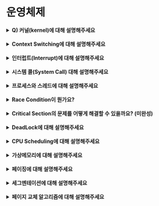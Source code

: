 # 운영체제

<details>
    <summary><strong> Q) 커널(kernel)에 대해 설명해주세요</strong></summary></br>

응용 프로그램과 하드웨어 사이에서 인터페이스를 제공하여 응용프로그램이 하드웨어 자원을 사용 할 수 있도록 하는 것. 예를 들어 입출력이나 응용 프로그램의 시스템 콜을 하드웨어가 처리할 수 있도록 하는것 등  

</details></br>

<details>
    <summary><strong> Context Switching에 대해 설명해주세요 </strong></summary></br>

CPU가 어떤 프로세스를 실행시키고 있는 도중 인터럽트의 요청에 의해 다음 우선 순위의 프로세스가 실행되어야 할때, 프로세스의 상태, PC값, 레지스터 값 등을 PCB에 저장 후 다음 프로세스를 실행시키도록 교체하는 작업을 말합니다.  

</details></br>

<details>
    <summary><strong> 인터럽트(Interrupt)에 대해 설명해주세요 </strong></summary></br>

CPU가 프로그램을 실행하고 있을때 예외 상황이 발생하여 처리가 필요한 경우 CPU에게 알리고 예외 상황을 처리할 수 있도록 하는 것  

</details></br>

<details>
    <summary><strong> 시스템 콜(System Call) 대해 설명해주세요 </strong></summary></br>

OS의 커널이 제공하는 서비스에 대해 응용 프로그램이 사용하게 해달라고 요청하는 것  

</details></br>

<details>
    <summary><strong> 프로세스와 스레드에 대해 설명해주세요 </strong></summary></br>

프로세스는 메모리에 적재되어 CPU에의해 실행되고 있는 프로그램입니다. 독립된 메모리 공간 / 인터럽트 발생시 컨텍스트 스위칭  

스레드는 프로세스안에서의 실행 흐름입니다. 스택을 제외하고 공유되는 메모리 / but critical section 문제

</details></br>

<details>
    <summary><strong> Race Condition이 뭔가요? </strong></summary></br>

공유 자원에 대해 여러 프로세스가 동시에 접근할때 결과값에 영향을 줄 수 있는 상태를 말한다.  

</details></br>

<details>
    <summary><strong> Critical Section의 문제를 어떻게 해결할 수 있을까요? (미완성) </strong></summary></br>

스핀락, 뮤텍스, 세마포어, 모니터  

스핀락은   

뮤텍스는 임계영역에 들어갈때 락을 걸어 다른 프로세스가 접근하지 못하도록 하고, 나올때 언락을 하여 다른 프로세스의 접근을 허용하는 방식입니다.  

세마포어는 크게 카운팅 세마포어와 바이너리 세마포어가 있는데 카운팅 세마포어의 경우 설정한 카운트 만큼 쓰레드를 허용하고 그 이상이 접근할 시 락을 거는 방식이고, 바이너리 세마포어는 카운트가 1로, 뮤텍스의 락 & 언락 방식과 비슷하게 사용되는 방식이다.  

모니터란 하나의 프로그램으로 각각의 프로세스가 자원을 사용하는것을 제어하는 역할을 해준다. 모니터의 경계면에서 뮤텍스와 같은 락 & 언락 방식을 사용한 상호배제가 일어난다.  

</details></br>

<details>
    <summary><strong> DeadLock에 대해 설명해주세요 </strong></summary></br>

두개 이상의 작업이 서로 상대의 작업이 끝나기만을 기다리다 아무것도 하지 못하는 상태  

발생조건의 4가지 : 상호 배제 / 비선점 / 점유 대기 / 순환 대기  

DeadLock 예방 : 발생조건의 4가지중 하나를 해결해준다. 오버헤드가 굉장히 큼  

DeadLock 회피 : 자원할당 그래프 알고리즘 / 은행원 알고리즘  

식사하는 철학자 문제  

</details></br>
  
<details>
    <summary><strong> CPU Scheduling에 대해 설명해주세요 </strong></summary></br>


CPU 스케줄링이란 우선순위가 높은 작업을 먼저 처리하는 등 CPU를 효율적으로 처리하기 위해 프로세스를 배정하는것을 말한다.  

CPU 스케줄링은 보통 입출력이 발생했을 때나 더 높은 우선순위의 프로세스가 나타났을때 등 실행이 된다.  

선점과 비선점으로 나뉨 비선점형 스케줄링에는 FCFS, SJF 등이 있고 선점형 스케줄링에는 RR, MQ, MFQ등이 있습니다.  

</details></br>  

<details>
    <summary><strong> 가상메모리에 대해 설명해주세요 </strong></summary></br>

실행중인 프로세스가 가상의 공간을 참조하여 마치 커다란 물리 메모리를 갖고 있는 것처럼 사용할 수 있도록 하는 것, 즉 주기억장치의 메모리가 부족하기때문에, 보조기억장치의 메모리를 마치 주기억 장치처럼 사용하는 것을 말한다.  

</details></br>

<details>
    <summary><strong> 페이징에 대해 설명해주세요 </strong></summary></br>

페이징이란 가상 메모리를 같은 크기의 블록으로 나눈 것을 페이지, 물리 메모리를 페이지와 같은 크기로 나눈 것을 프레임이라고 할때, 사용하지 않는 프레임을 페이지에 옮기고 필요한 메모리를 페이지 단위로 프레임에 옮기는 기법이다.  

페이지 매핑 테이블을 이용해 올바른 위치를 찾아 넣는다. 이를 통해 연속적이지 않은 메모리를 연속적인것처럼 사용할 수 있게되고, 외부 단편화를 해결할 수 있다.  

내부 단편화 또한 페이지의 크기를 줄임으로써 거의 해결할 수 있지만 이렇게 되면 페이지 매핑 테이블의 크기가 너무 커지게 되고, 페이지 폴트또한 많이 일어나게 된다는 단점이 생긴다. 

</details></br> 

<details>
    <summary><strong> 세그멘테이션에 대해 설명해주세요 </strong></summary></br>

페이징에서 같은 크기로 메모리를 나눈것과 달리 세그멘테이션은 필요한 만큼씩 메모리를 나누는 방식이다. 이를 통해 내부단편화를 해결할 수 있지만 크기가 다른 메모리의 할당과 해제가 반복되며 외부단편화가 발생할 수 있다는 단점이 있다.  

</details></br>

<details>
    <summary><strong> 페이지 교체 알고리즘에 대해 설명해주세요 </strong></summary></br>

페이지 교체 알고리즘에는 메모리에 올라온지 가장 오래된 페이지를 교체하는 FIFO방식과, 앞으로 가장 오랫동안 사용되지 않을 페이지를 교체하는 방식인 최적 페이지 교체 방식, 가장 오랫동안 사용되지 않은 페이지를 교체하는 LRU 방식등이 있습니다. 또한 페이지 참조 횟수에 따라 페이지를 교체하는 알고리즘인 LFU와 MFU도 있습니다.  

</br>
<details>
    <summary><strong> LRU에 대해 설명해주세요 (미완성) </strong></summary></br>

</details></br>

<details>
    <summary><strong> FIFO에 대해 설명해주세요 (미완성) </strong></summary></br>

</details></br>

<details>
    <summary><strong> LFU에 대해 설명해주세요 (미완성) </strong></summary></br>

</details></br>

<details>
    <summary><strong> MFU에 대해 설명해주세요 (미완성) </strong></summary></br>

</details></br>

</details></br>